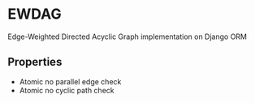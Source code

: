 # EWDAG 
Edge-Weighted Directed Acyclic Graph implementation on Django ORM

## Properties
- Atomic no parallel edge check
- Atomic no cyclic path check